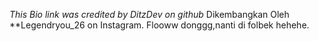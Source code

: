 *This Bio link was credited by DitzDev on github*
Dikembangkan Oleh **Legendryou_26 on Instagram.
Flooww donggg,nanti di folbek hehehe.
